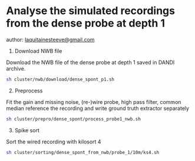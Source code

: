 
# Analyse the simulated recordings from the dense probe at depth 1

author: laquitainesteeve@gmail.com

1. Download NWB file

Download the NWB file of the dense probe at depth 1 saved in DANDI archive.

```bash
sh cluster/nwb/download/dense_spont_p1.sh
```

2. Preprocess

Fit the gain and missing noise, (re-)wire probe, high pass filter, common median reference the recording and write ground truth extractor separately

```bash
sh cluster/prepro/dense_spont/process_probe1_nwb.sh
```

3. Spike sort

Sort the wired recording with kilosort 4

```bash
sh cluster/sorting/dense_spont_from_nwb/probe_1/10m/ks4.sh
```